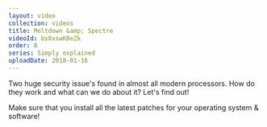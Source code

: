 ```yaml
---
layout: video
collection: videos
title: Meltdown &amp; Spectre
videoId: bs0xswK0eZk
order: 8
series: Simply explained
uploadDate: 2018-01-16
---
```


Two huge security issue's found in almost all modern processors. How do they work and what can we do about it? Let's find out!

Make sure that you install all the latest patches for your operating system & software!